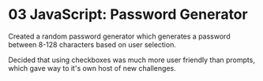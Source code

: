 # 03 JavaScript: Password Generator

Created a random password generator which generates a password between 8-128 characters based on user selection.

Decided that using checkboxes was much more user friendly than prompts, which gave way to it's own host of new challenges.

